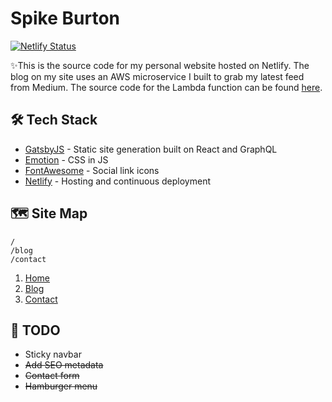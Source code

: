 # Spike Burton

[![Netlify Status](https://api.netlify.com/api/v1/badges/c56b01f1-ff1a-4122-b8a0-15032017ea8c/deploy-status)](https://app.netlify.com/sites/spikeburton/deploys)

✨This is the source code for my personal website hosted on Netlify. The blog on my site uses an AWS microservice I built to grab my latest feed from Medium. The source code for the Lambda function can be found [here](https://github.com/spikeburton/medium-parser).

## 🛠 Tech Stack

- [GatsbyJS](https://www.gatsbyjs.org/) - Static site generation built on React and GraphQL
- [Emotion](https://emotion.sh/docs/introduction) - CSS in JS
- [FontAwesome](https://fontawesome.com/) - Social link icons
- [Netlify](https://www.netlify.com/) - Hosting and continuous deployment

## 🗺 Site Map

    /
    /blog
    /contact

1. [Home](https://spikeburton.me/)
1. [Blog](https://spikeburton.me/blog)
1. [Contact](https://spikeburton.me/contact)

## 🚧 TODO

- Sticky navbar
- ~~Add SEO metadata~~
- ~~Contact form~~
- ~~Hamburger menu~~
